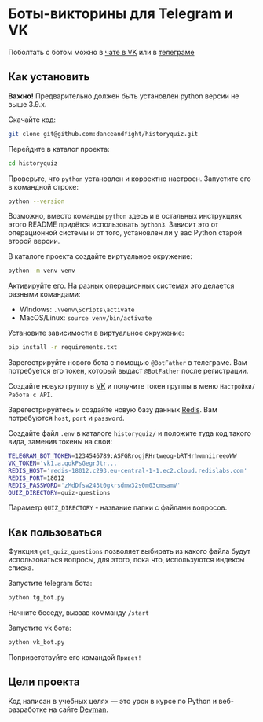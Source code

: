 # Боты-викторины для Telegram и VK

Поболтать с ботом можно в [чате в VK](https://vk.com/club216618579) или в [телеграме](https://t.me/echoquiz_bot)

## Как установить

**Важно!** Предварительно должен быть установлен python версии не выше 3.9.x.

Скачайте код:
```sh
git clone git@github.com:danceandfight/historyquiz.git
```

Перейдите в каталог проекта:
```sh
cd historyquiz
```
Проверьте, что `python` установлен и корректно настроен. Запустите его в командной строке:
```sh
python --version
```

Возможно, вместо команды `python` здесь и в остальных инструкциях этого README придётся использовать `python3`. Зависит это от операционной системы и от того, установлен ли у вас Python старой второй версии. 

В каталоге проекта создайте виртуальное окружение:
```sh
python -m venv venv
```
Активируйте его. На разных операционных системах это делается разными командами:

- Windows: `.\venv\Scripts\activate`
- MacOS/Linux: `source venv/bin/activate`

Установите зависимости в виртуальное окружение:
```sh
pip install -r requirements.txt
```

Зарегестрируйте нового бота с помощью `@BotFather` в телеграме. Вам потребуется его токен, который выдаст `@BotFather` после регистрации.

Создайте новую группу в [VK](vk.com) и получите токен группы в меню `Настройки/Работа с API`.

Зарегестрируйтесь и создайте новую базу данных [Redis](https://redis.io). Вам потребуются `host`, `port` и `password`.

Создайте файл `.env` в каталоге `historyquiz/` и положите туда код такого вида, заменив токены на свои:
```sh
TELEGRAM_BOT_TOKEN=1234546789:ASFGRrogjRHrtweog-bRTHrhwmniireeoWW
VK_TOKEN='vk1.a.qokPsGegrJtr...'
REDIS_HOST='redis-18012.c293.eu-central-1-1.ec2.cloud.redislabs.com'
REDIS_PORT=18012
REDIS_PASSWORD='zMdDfsw243t0gkrsdmw32s0m03cmsamV'
QUIZ_DIRECTORY=quiz-questions
```
Параметр `QUIZ_DIRECTORY` - название папки с файлами вопросов.

## Как пользоваться

Функция `get_quiz_questions` позволяет выбирать из какого файла будут использоваться вопросы, для этого, пока что, используются индексы списка.

Запустите telegram бота:

```sh
python tg_bot.py
```
Начните беседу, вызвав комманду `/start`

Запустите vk бота:
```sh
python vk_bot.py
```
Поприветствуйте его командой `Привет!`

## Цели проекта

Код написан в учебных целях — это урок в курсе по Python и веб-разработке на сайте [Devman](https://dvmn.org).